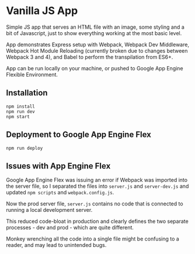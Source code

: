# Vanilla JS App

Simple JS app that serves an HTML file with an image, some styling and a bit of Javascript, just to show everything working at the most basic level.

App demonstrates Express setup with Webpack, Webpack Dev Middleware, Webpack Hot Module Reloading (currently broken due to changes between Webpack 3 and 4), and Babel to perform the transpilation from ES6+.

App can be run locally on your machine, or pushed to Google App Engine Flexible Environment.

## Installation

    npm install
    npm run dev
    npm start

## Deployment to Google App Engine Flex

    npm run deploy

## Issues with App Engine Flex

Google App Engine Flex was issuing an error if Webpack was imported into the server file, so I separated the files into `server.js` and `server-dev.js` and updated `npm scripts` and `webpack.config.js`. 

Now the prod server file, `server.js` contains no code that is connected to running a local development server. 

This reduced code-bloat in production and clearly defines the two separate processes - dev and prod - which are quite different. 

Monkey wrenching all the code into a single file might be confusing to a reader, and may lead to unintended bugs.

